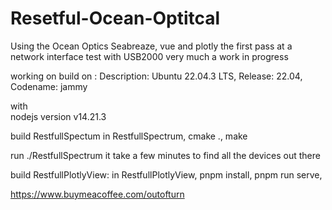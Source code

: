 # Resetful-Ocean-Optitcal
Using the Ocean Optics Seabreaze, vue and plotly the first pass at a network interface test with USB2000
very much a work in progress

working on build on :
	Description:	Ubuntu 22.04.3 LTS,
	Release:	22.04,
	Codename:	jammy

with   
	nodejs version v14.21.3

build RestfullSpectum
in	RestfullSpectrum,
		cmake .,
                make 

run ./RestfullSpectrum it take a few minutes to find all the devices out there


build  RestfullPlotlyView:
        in RestfullPlotlyView,
		pnpm install,
		pnpm run serve,

https://www.buymeacoffee.com/outofturn

